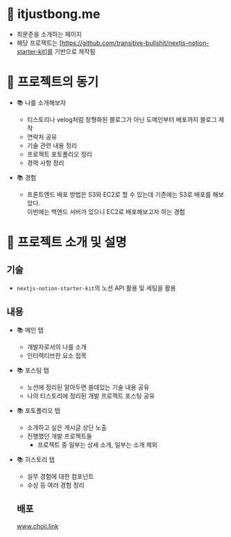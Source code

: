 # 📌 itjustbong.me

- 최문준을 소개하는 페이지
- 해당 프로젝트는 [https://github.com/transitive-bullshit/nextjs-notion-starter-kit]를 기반으로 제작됨

# 📌 프로젝트의 동기

- 📚 나를 소개해보자

  - 티스토리나 velog처럼 정형화된 블로그가 아닌 도메인부터 배포까지 블로그 제작
  - 연락처 공유
  - 기술 관련 내용 정리
  - 프로젝트 포토폴리오 정리
  - 경력 사항 정리

- 📚 경험
  - 프론트엔드 배포 방법은 S3와 EC2로 할 수 있는데 기존에는 S3로 배포를 해보았다.<br/>
    이번에는 백엔드 서버가 있으니 EC2로 배포해보고자 하는 경험

# 📌 프로젝트 소개 및 설명

## 기술

- `nextjs-notion-starter-kit`의 노션 API 활용 및 세팅을 활용

## 내용

- 📚 메인 탭
  - 개발자로서의 나를 소개
  - 인터렉티브한 요소 접목
- 📚 포스팅 탭
  - 노션에 정리된 알아두면 쓸데있는 기술 내용 공유
  - 나의 티스토리에 정리된 개발 프로젝트 포스팅 공유
- 📚 포토폴리오 탭
  - 소개하고 싶은 게시글 상단 노출
  - 진행했던 개발 프로젝트들
    - 프로젝트 중 일부는 상세 소개, 일부는 소개 제외
- 📚 히스토리 탭

  - 실무 경험에 대한 컴포넌트
  - 수상 등 여러 경험 정리

  ## 배포

  www.choii.link
